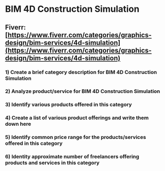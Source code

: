# BIM 4D Construction Simulation
## Fiverr: [https://www.fiverr.com/categories/graphics-design/bim-services/4d-simulation](https://www.fiverr.com/categories/graphics-design/bim-services/4d-simulation)
### 1) Create a brief category description for BIM 4D Construction Simulation
### 2) Analyze product/service for BIM 4D Construction Simulation
### 3) Identify various products offered in this category
### 4) Create a list of various product offerings and write them down here
### 5) Identify common price range for the products/services offered in this category
### 6) Identity approximate number of freelancers offering products and services in this category

